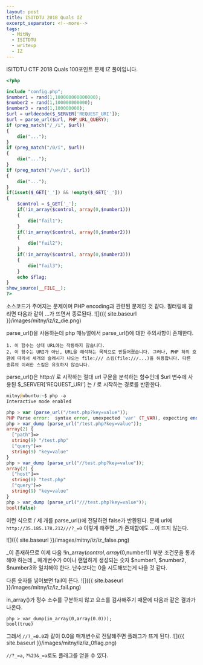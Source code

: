 ```yaml
---
layout: post
title: ISITDTU 2018 Quals IZ
excerpt_separator: <!--more-->
tags:
  - MitNy
  - ISITDTU
  - writeup
  - IZ
---
```


ISITDTU CTF 2018 Quals 100포인트 문제 IZ 풀이입니다.

```php
<?php 

include "config.php"; 
$number1 = rand(1,100000000000000); 
$number2 = rand(1,100000000000); 
$number3 = rand(1,100000000); 
$url = urldecode($_SERVER['REQUEST_URI']); 
$url = parse_url($url, PHP_URL_QUERY); 
if (preg_match("/_/i", $url))  
{ 
    die("..."); 
} 
if (preg_match("/0/i", $url))  
{ 
    die("..."); 
} 
if (preg_match("/\w+/i", $url))  
{ 
    die("..."); 
}     
if(isset($_GET['_']) && !empty($_GET['_'])) 
{ 
    $control = $_GET['_'];         
    if(!in_array($control, array(0,$number1))) 
    { 
        die("fail1"); 
    } 
    if(!in_array($control, array(0,$number2))) 
    { 
        die("fail2"); 
    } 
    if(!in_array($control, array(0,$number3))) 
    { 
        die("fail3"); 
    } 
    echo $flag; 
} 
show_source(__FILE__); 
?>
```

소스코드가 주어지는 문제이며 PHP encoding과 관련된 문제인 것 같다.
필터링에 걸리면 다음과 같이 ...가 뜨면서 종료된다.
![]({{ site.baseurl }}/images/mitny/iz/iz_die.png)

parse_url()을 사용하는데 php 매뉴얼에서 parse_url()에 대한 주의사항이 존재한다.
```
1. 이 함수는 상대 URL에는 작동하지 않습니다.
2. 이 함수는 URI가 아닌, URL을 해석하는 목적으로 만들어졌습니다. 그러나, PHP 하위 호환에 따라서 세개의 슬래시가 나오는 file:/// 스킴(file:///...)을 허용합니다. 다른 종류의 이러한 스킴은 유효하지 않습니다.
```

parse_url()은 http:// 로 시작하는 절대 url 구문을 분석하는 함수인데
$url 변수에 사용된 $_SERVER['REQUEST_URI'] 는 / 로 시작하는 경로를 반환한다.
 
```php
mitny@ubuntu:~$ php -a
Interactive mode enabled

php > var (parse_url("/test.php?key=value"));
PHP Parse error:  syntax error, unexpected 'var' (T_VAR), expecting end of file in php shell code on line 1
php > var_dump (parse_url("/test.php?key=value"));
array(2) {
  ["path"]=>
  string(9) "/test.php"
  ["query"]=>
  string(9) "key=value"
}
php > var_dump (parse_url("//test.php?key=value"));
array(2) {
  ["host"]=>
  string(8) "test.php"
  ["query"]=>
  string(9) "key=value"
}
php > var_dump (parse_url("///test.php?key=value"));
bool(false)
```

이런 식으로 / 세 개를 parse_url()에 전달하면 false가 반환된다.
문제 url에 `http://35.185.178.212///?_=0` 이렇게 해주면 _가 존재함에도 ...이 뜨지 않는다.

![]({{ site.baseurl }}/images/mitny/iz/iz_false.png)

_이 존재하므로 이제 다음 !in_array($control, array(0,$number1)) 부분 조건문을 통과해야 하는데
_ 매개변수가 0이나 랜덤하게 생성되는 숫자 $number1, $number2, $number3와 일치해야 한다. 
난수보다는 0을 시도해보는게 나을 것 같다.

다른 숫자를 넣어보면 fail이 뜬다.
![]({{ site.baseurl }}/images/mitny/iz/iz_fail.png)

in_array()가 정수 소수를 구분하지 않고 요소를 검사해주기 때문에 다음과 같은 결과가 나온다.
```
php > var_dump(in_array(0,array(0.0)));
bool(true)
```
그래서
`//?_=0.0`과 같이 0.0을 매개변수로 전달해주면 플래그가 뜨게 된다.
![]({{ site.baseurl }}/images/mitny/iz/iz_0flag.png)

`//?_=a`, `?%23&_=a`로도 플래그를 얻을 수 있다.

